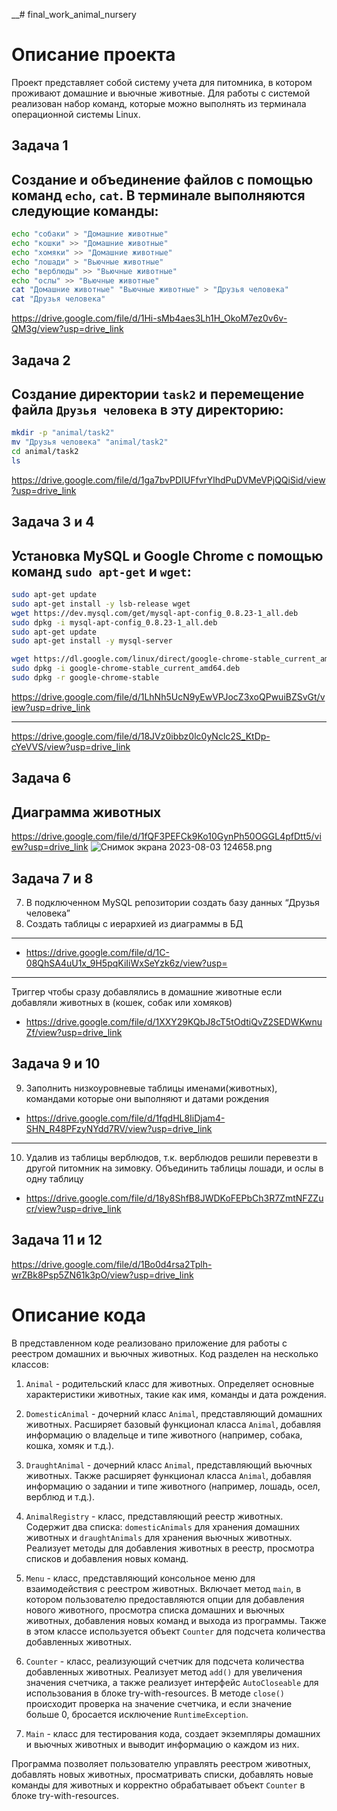 __# final_work_animal_nursery
# Описание проекта

Проект представляет собой систему учета для питомника, в котором проживают домашние и вьючные животные. Для работы с системой реализован набор команд, которые можно выполнять из терминала операционной системы Linux.

## Задача 1

Создание и объединение файлов с помощью команд `echo`, `cat`. В терминале выполняются следующие команды:
-

```bash
echo "собаки" > "Домашние животные"
echo "кошки" >> "Домашние животные"
echo "хомяки" >> "Домашние животные"
echo "лошади" > "Вьючные животные"
echo "верблюды" >> "Вьючные животные"
echo "ослы" >> "Вьючные животные"
cat "Домашние животные" "Вьючные животные" > "Друзья человека"
cat "Друзья человека"
```
https://drive.google.com/file/d/1Hi-sMb4aes3Lh1H_OkoM7ez0v6v-QM3g/view?usp=drive_link
## Задача 2

Создание директории `task2` и перемещение файла `Друзья человека` в эту директорию:
-
```bash
mkdir -p "animal/task2"
mv "Друзья человека" "animal/task2"
cd animal/task2
ls
```
https://drive.google.com/file/d/1ga7bvPDIUFfvrYlhdPuDVMeVPjQQiSid/view?usp=drive_link

## Задача 3 и 4
Установка MySQL и Google Chrome с помощью команд `sudo apt-get` и `wget`:
-
```bash
sudo apt-get update
sudo apt-get install -y lsb-release wget
wget https://dev.mysql.com/get/mysql-apt-config_0.8.23-1_all.deb
sudo dpkg -i mysql-apt-config_0.8.23-1_all.deb
sudo apt-get update
sudo apt-get install -y mysql-server

wget https://dl.google.com/linux/direct/google-chrome-stable_current_amd64.deb
sudo dpkg -i google-chrome-stable_current_amd64.deb
sudo dpkg -r google-chrome-stable
```

https://drive.google.com/file/d/1LhNh5UcN9yEwVPJocZ3xoQPwuiBZSvGt/view?usp=drive_link

---
https://drive.google.com/file/d/18JVz0ibbz0lc0yNclc2S_KtDp-cYeVVS/view?usp=drive_link


## Задача 6
Диаграмма животных
-
 https://drive.google.com/file/d/1fQF3PEFCk9Ko10GynPh50OGGL4pfDtt5/view?usp=drive_link
![Снимок экрана 2023-08-03 124658.png](https://drive.google.com/file/d/1VALw_akeEsa3aLpRCoaGqU1ZTFmNcad2/view?usp=drive_link)


## Задача 7 и 8
7. В подключенном MySQL репозитории создать базу данных “Друзья
   человека”
8. Создать таблицы с иерархией из диаграммы в БД
---
- https://drive.google.com/file/d/1C-08QhSA4uU1x_9H5pqKiIiWxSeYzk6z/view?usp=

---
Триггер чтобы сразу добавлялись в домашние животные если добавляли животных в (кошек, собак или хомяков) 
- https://drive.google.com/file/d/1XXY29KQbJ8cT5tOdtiQvZ2SEDWKwnuZf/view?usp=drive_link

## Задача 9 и 10
9. Заполнить низкоуровневые таблицы именами(животных), командами
   которые они выполняют и датами рождения
- https://drive.google.com/file/d/1fqdHL8IiDjam4-SHN_R48PFzyNYdd7RV/view?usp=drive_link

--- 
10.  Удалив из таблицы верблюдов, т.к. верблюдов решили перевезти в другой
     питомник на зимовку. Объединить таблицы лошади, и ослы в одну таблицу 
- https://drive.google.com/file/d/18y8ShfB8JWDKoFEPbCh3R7ZmtNFZZucr/view?usp=drive_link

## Задача 11 и 12

https://drive.google.com/file/d/1Bo0d4rsa2Tplh-wrZBk8Psp5ZN61k3pO/view?usp=drive_link



# Описание кода

В представленном коде реализовано приложение для работы с реестром домашних и вьючных животных. Код разделен на несколько классов:

1. `Animal` - родительский класс для животных. Определяет основные характеристики животных, такие как имя, команды и дата рождения.

2. `DomesticAnimal` - дочерний класс `Animal`, представляющий домашних животных. Расширяет базовый функционал класса `Animal`, добавляя информацию о владельце и типе животного (например, собака, кошка, хомяк и т.д.).

3. `DraughtAnimal` - дочерний класс `Animal`, представляющий вьючных животных. Также расширяет функционал класса `Animal`, добавляя информацию о задании и типе животного (например, лошадь, осел, верблюд и т.д.).

4. `AnimalRegistry` - класс, представляющий реестр животных. Содержит два списка: `domesticAnimals` для хранения домашних животных и `draughtAnimals` для хранения вьючных животных. Реализует методы для добавления животных в реестр, просмотра списков и добавления новых команд.

5. `Menu` - класс, представляющий консольное меню для взаимодействия с реестром животных. Включает метод `main`, в котором пользователю предоставляются опции для добавления нового животного, просмотра списка домашних и вьючных животных, добавления новых команд и выхода из программы. Также в этом классе используется объект `Counter` для подсчета количества добавленных животных.

6. `Counter` - класс, реализующий счетчик для подсчета количества добавленных животных. Реализует метод `add()` для увеличения значения счетчика, а также реализует интерфейс `AutoCloseable` для использования в блоке try-with-resources. В методе `close()` происходит проверка на значение счетчика, и если значение больше 0, бросается исключение `RuntimeException`.

7. `Main` - класс для тестирования кода, создает экземпляры домашних и вьючных животных и выводит информацию о каждом из них.

Программа позволяет пользователю управлять реестром животных, добавлять новых животных, просматривать списки, добавлять новые команды для животных и корректно обрабатывает объект `Counter` в блоке try-with-resources.